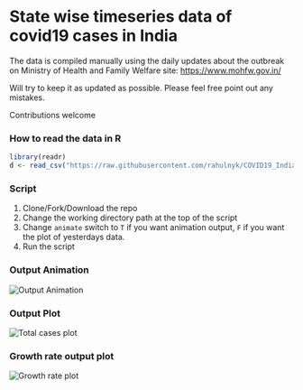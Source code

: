 # State wise timeseries data of covid19 cases in India

The data is compiled manually using the daily updates about the outbreak on Ministry of Health and Family Welfare site: https://www.mohfw.gov.in/

Will try to keep it as updated as possible. Please feel free point out any mistakes. 

Contributions welcome 

### How to read the data in R

``` R
library(readr)
d <- read_csv("https://raw.githubusercontent.com/rahulnyk/COVID19_IndiaData/master/covid_19_india.csv")
```
### Script
1. Clone/Fork/Download the repo
2. Change the working directory path at the top of the script
3. Change `animate` switch to `T` if you want animation output, `F` if you want the plot of yesterdays data.
4. Run the script

### Output Animation 

![Output Animation](https://github.com/rahulnyk/COVID19_IndiaData/blob/master/output.gif)

### Output Plot 

![Total cases plot](https://github.com/rahulnyk/COVID19_IndiaData/blob/master/output.jpg)

### Growth rate output plot

![Growth rate plot](https://github.com/rahulnyk/COVID19_IndiaData/blob/master/gr_output.jpg)
